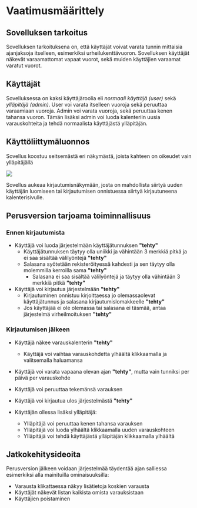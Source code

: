 # Vaatimusmäärittely

## Sovelluksen tarkoitus

Sovelluksen tarkoituksena on, että käyttäjät voivat varata tunnin mittaisia ajanjaksoja itselleen, esimerkiksi urheilukenttävuoron. Sovelluksen käyttäjät näkevät varaamattomat vapaat vuorot, sekä muiden käyttäjien varaamat varatut vuorot.

## Käyttäjät

Sovelluksessa on kaksi käyttäjäroolia eli _normaali käyttäjä (user)_ sekä _ylläpitäjä (admin)_. User voi varata itselleen vuoroja sekä peruuttaa varaamiaan vuoroja. Admin voi varata vuoroja, sekä peruuttaa kenen tahansa vuoron. Tämän lisäksi admin voi luoda kalenteriin uusia varauskohteita ja tehdä normaalista käyttäjästä ylläpitäjän.

## Käyttöliittymäluonnos

Sovellus koostuu seitsemästä eri näkymästä, joista kahteen on oikeudet vain ylläpitäjällä

![](./kuvat/kayttoliittyma-hahmotelma.png)

Sovellus aukeaa kirjautumisnäkymään, josta on mahdollista siirtyä uuden käyttäjän luomiseen tai kirjautumisen onnistuessa siirtyä kirjautuneena kalenterisivulle.

## Perusversion tarjoama toiminnallisuus

### Ennen kirjautumista

- Käyttäjä voi luoda järjestelmään käyttäjätunnuksen **"tehty"**
  - Käyttäjätunnuksen täytyy olla uniikki ja vähintään 3 merkkiä pitkä ja ei saa sisältää välilyöntejä **"tehty"**
  - Salasana syötetään rekisteröityessä kahdesti ja sen täytyy olla molemmilla kerroilla sama **"tehty"**
    - Salasana ei saa sisältää välilyöntejä ja täytyy olla vähintään 3 merkkiä pitkä **"tehty"**
- Käyttäjä voi kirjautua järjestelmään **"tehty"**
  - Kirjautuminen onnistuu kirjoittaessa jo olemassaolevat käyttäjätunnus ja salasana kirjautumislomakkeelle **"tehty"**
  - Jos käyttäjää ei ole olemassa tai salasana ei täsmää, antaa järjestelmä virheilmoituksen **"tehty"**

### Kirjautumisen jälkeen

- Käyttäjä näkee varauskalenterin **"tehty"**
  - Käyttäjä voi vaihtaa varauskohdetta ylhäältä klikkaamalla ja valitsemalla haluamansa
- Käyttäjä voi varata vapaana olevan ajan **"tehty"**, mutta vain tunniksi per päivä per varauskohde
- Käyttäjä voi peruuttaa tekemänsä varauksen
- Käyttäjä voi kirjautua ulos järjestelmästä **"tehty"**

- Käyttäjän ollessa lisäksi ylläpitäjä:
  - Ylläpitäjä voi peruuttaa kenen tahansa varauksen
  - Ylläpitäjä voi luoda ylhäältä klikkaamalla uuden varauskohteen
  - Ylläpitäjä voi tehdä käyttäjästä ylläpitäjän klikkaamalla ylhäältä

## Jatkokehitysideoita

Perusversion jälkeen voidaan järjestelmää täydentää ajan salliessa esimerkiksi alla mainituilla ominaisuuksilla:

- Varausta klikattaessa näkyy lisätietoja koskien varausta
- Käyttäjät näkevät listan kaikista omista varauksistaan
- Käyttäjien poistaminen


